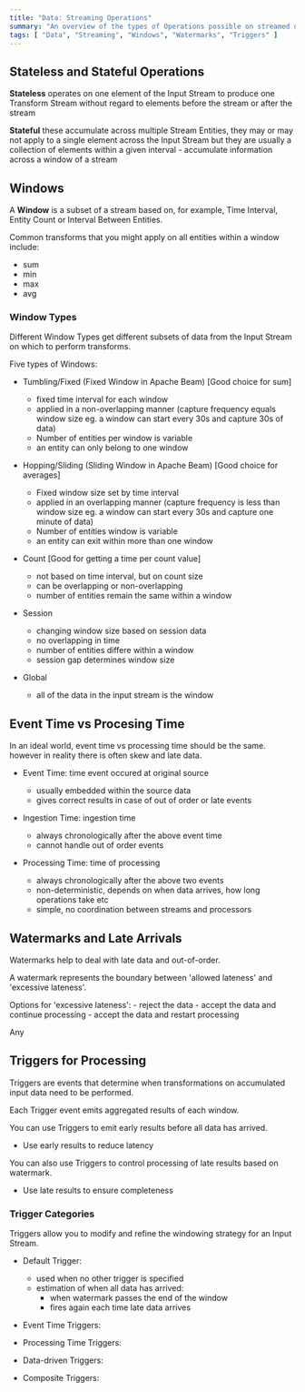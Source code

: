 ```yaml
---
title: "Data: Streaming Operations"
summary: "An overview of the types of Operations possible on streamed data"
tags: [ "Data", "Streaming", "Windows", "Watermarks", "Triggers" ]
---
```


## Stateless and Stateful Operations

__Stateless__ operates on one element of the Input Stream to produce one Transform Stream without regard to elements before the stream or after the stream

__Stateful__ these accumulate across multiple Stream Entities, they may or may not apply to a single element across the Input Stream but they are usually a collection of elements within a given interval - accumulate information across a window of a stream

## Windows

A __Window__ is a subset of a stream based on, for example, Time Interval, Entity Count or Interval Between Entities.

Common transforms that you might apply on all entities within a window include:
- sum
- min
- max
- avg

### Window Types

Different Window Types get different subsets of data from the Input Stream on which to perform transforms.

Five types of Windows:

- Tumbling/Fixed (Fixed Window in Apache Beam) [Good choice for sum]
    - fixed time interval for each window
    - applied in a non-overlapping manner (capture frequency equals window size eg. a window can start every 30s and capture 30s of data)
    - Number of entities per window is variable
    - an entity can only belong to one window

- Hopping/Sliding (Sliding Window in Apache Beam) [Good choice for averages]
    - Fixed window size set by time interval
    - applied in an overlapping manner (capture frequency is less than window size eg. a window can start every 30s and capture one minute of data)
    - Number of entities window is variable
    - an entity can exit within more than one window

- Count [Good for getting a time per count value]
    - not based on time interval, but on count size
    - can be overlapping or non-overlapping
    - number of entities remain the same within a window 

- Session
    - changing window size based on session data
    - no overlapping in time
    - number of entities differe within a window
    - session gap determines window size

- Global
    - all of the data in the input stream is the window

## Event Time vs Procesing Time

In an ideal world, event time vs processing time should be the same.  however in reality there is often skew and late data.

- Event Time: time event occured at original source
    - usually embedded within the source data
    - gives correct results in case of out of order or late events

- Ingestion Time: ingestion time
    - always chronologically after the above event time
    - cannot handle out of order events

- Processing Time: time of processing
    - always chronologically after the above two events
    - non-deterministic, depends on when data arrives, how long operations take etc
    - simple, no coordination between streams and processors


## Watermarks and Late Arrivals

Watermarks help to deal with late data and out-of-order.

A watermark represents the boundary between 'allowed lateness' and 'excessive lateness'.

Options for 'excessive lateness':
    - reject the data
    - accept the data and continue processing
    - accept the data and restart processing

Any 



## Triggers for Processing

Triggers are events that determine when transformations on accumulated input data need to be performed.

Each Trigger event emits aggregated results of each window.

You can use Triggers to emit early results before all data has arrived.

- Use early results to reduce latency

You can also use Triggers to control processing of late results based on watermark.

- Use late results to ensure completeness

### Trigger Categories

Triggers allow you to modify and refine the windowing strategy for an Input Stream.

- Default Trigger: 
    - used when no other trigger is specified 
    - estimation of when all data has arrived:
        - when watermark passes the end of the window
        - fires again each time late data arrives


- Event Time Triggers: 

- Processing Time Triggers: 

- Data-driven Triggers: 

- Composite Triggers: 